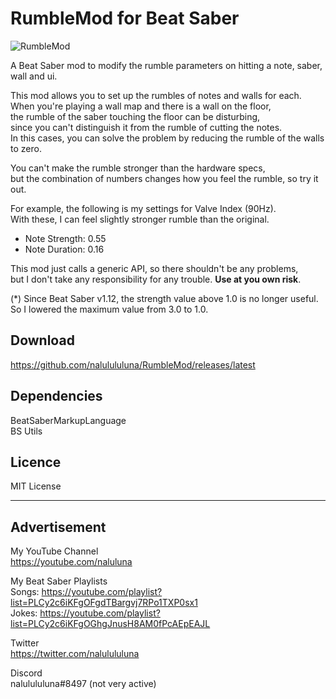 # RumbleMod for Beat Saber
![RumbleMod](https://user-images.githubusercontent.com/62907586/96944746-a8c6d980-1516-11eb-939f-e8f4d83a1d0b.jpg)

A Beat Saber mod to modify the rumble parameters on hitting a note, saber, wall and ui.

This mod allows you to set up the rumbles of notes and walls for each.  
When you're playing a wall map and there is a wall on the floor,  
the rumble of the saber touching the floor can be disturbing,  
since you can't distinguish it from the rumble of cutting the notes.  
In this cases, you can solve the problem by reducing the rumble of the walls to zero.

You can't make the rumble stronger than the hardware specs,  
but the combination of numbers changes how you feel the rumble, so try it out.

For example, the following is my settings for Valve Index (90Hz).  
With these, I can feel slightly stronger rumble than the original.  
- Note Strength: 0.55
- Note Duration: 0.16

This mod just calls a generic API, so there shouldn't be any problems,  
but I don't take any responsibility for any trouble. **Use at you own risk**.

(*) Since Beat Saber v1.12, the strength value above 1.0 is no longer useful.  
So I lowered the maximum value from 3.0 to 1.0.

## Download
https://github.com/nalulululuna/RumbleMod/releases/latest

## Dependencies
BeatSaberMarkupLanguage  
BS Utils

## Licence
MIT License

----
## Advertisement

My YouTube Channel  
https://youtube.com/naluluna

My Beat Saber Playlists  
Songs: https://youtube.com/playlist?list=PLCy2c6iKFgOFgdTBargvj7RPo1TXP0sx1  
Jokes: https://youtube.com/playlist?list=PLCy2c6iKFgOGhgJnusH8AM0fPcAEpEAJL

Twitter  
https://twitter.com/nalulululuna

Discord  
nalulululuna#8497 (not very active)
